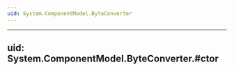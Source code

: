 ```yaml
---
uid: System.ComponentModel.ByteConverter
---
```


---
uid: System.ComponentModel.ByteConverter.#ctor
---
